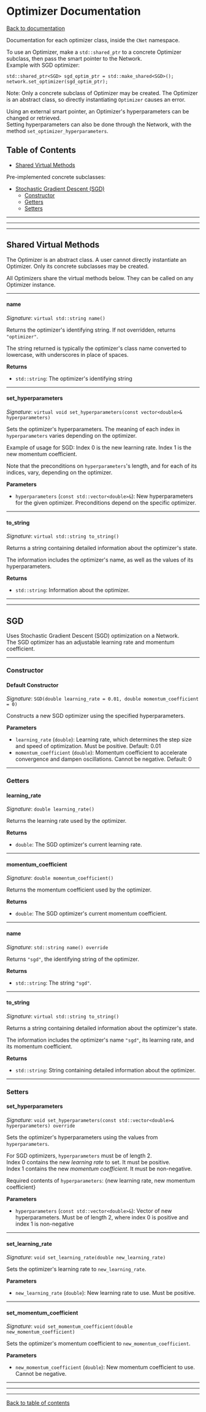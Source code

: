 # Optimizer Documentation

[Back to documentation](documentation.md)

Documentation for each optimizer class, inside the `CNet` namespace.

To use an Optimizer, make a `std::shared_ptr` to a concrete Optimizer subclass, then pass the smart pointer to the Network.  
Example with SGD optimizer:
```
std::shared_ptr<SGD> sgd_optim_ptr = std::make_shared<SGD>();
network.set_optimizer(sgd_optim_ptr);
```
Note: Only a concrete subclass of Optimizer may be created. The Optimizer is an abstract class, so directly instantiating `Optimizer` causes an error.

Using an external smart pointer, an Optimizer's hyperparameters can be changed or retrieved.  
Setting hyperparameters can also be done through the Network, with the method `set_optimizer_hyperparameters`.

## Table of Contents

- [Shared Virtual Methods](#shared-virtual-methods)

Pre-implemented concrete subclasses:

- [Stochastic Gradient Descent (SGD)](#sgd)
    - [Constructor](#constructor)
    - [Getters](#getters)
    - [Setters](#setters)


---
---
---


## Shared Virtual Methods

The Optimizer is an abstract class. A user cannot directly instantiate an Optimizer. Only its concrete subclasses may be created.

All Optimizers share the virtual methods below. They can be called on any Optimizer instance.

---

#### name

*Signature*: `virtual std::string name()`

Returns the optimizer's identifying string. If not overridden, returns `"optimizer"`.

The string returned is typically the optimizer's class name converted to lowercase, with underscores in place of spaces.

**Returns**

* `std::string`: The optimizer's identifying string

---


#### set_hyperparameters

*Signature*: `virtual void set_hyperparameters(const vector<double>& hyperparameters)`

Sets the optimizer's hyperparameters. The meaning of each index in `hyperparameters` varies depending on the optimizer.

Example of usage for SGD: Index 0 is the new learning rate. Index 1 is the new momentum coefficient.

Note that the preconditions on `hyperparameters`'s length, and for each of its indices, vary, depending on the optimizer.

**Parameters**

* `hyperparameters` (`const std::vector<double>&`): New hyperparameters for the given optimizer. Preconditions depend on the specific optimizer.

---

#### to_string

*Signature*: `virtual std::string to_string()`

Returns a string containing detailed information about the optimizer's state.

The information includes the optimizer's name, as well as the values of its hyperparameters.

**Returns**

* `std::string`: Information about the optimizer.

---
---

## SGD

Uses Stochastic Gradient Descent (SGD) optimization on a Network.  
The SGD optimizer has an adjustable learning rate and momentum coefficient.

---

### Constructor

#### Default Constructor

*Signature*: `SGD(double learning_rate = 0.01, double momentum_coefficient = 0)`

Constructs a new SGD optimizer using the specified hyperparameters.

**Parameters**

* `learning_rate` (`double`): Learning rate, which determines the step size and speed of optimization. Must be positive. Default: 0.01
* `momentum_coefficient` (`double`): Momentum coefficient to accelerate convergence and dampen oscillations. Cannot be negative. Default: 0

---

### Getters

#### learning\_rate

*Signature*: `double learning_rate()`

Returns the learning rate used by the optimizer.

**Returns**

* `double`: The SGD optimizer's current learning rate.

---

#### momentum\_coefficient

*Signature*: `double momentum_coefficient()`

Returns the momentum coefficient used by the optimizer.

**Returns**

* `double`: The SGD optimizer's current momentum coefficient.

---

#### name

*Signature*: `std::string name() override`

Returns `"sgd"`, the identifying string of the optimizer.

**Returns**

* `std::string`: The string `"sgd"`.

---

#### to_string

*Signature*: `virtual std::string to_string()`

Returns a string containing detailed information about the optimizer's state.

The information includes the optimizer's name `"sgd"`, its learning rate, and its momentum coefficient.

**Returns**

* `std::string`: String containing detailed information about the optimizer.

---

### Setters

#### set\_hyperparameters

*Signature*: `void set_hyperparameters(const std::vector<double>& hyperparameters) override`

Sets the optimizer's hyperparameters using the values from `hyperparameters`.

For SGD optimizers, `hyperparameters` must be of length 2.   
Index 0 contains the new *learning rate* to set. It must be positive.  
Index 1 contains the new *momentum coefficient*. It must be non-negative.

Required contents of `hyperparameters`: {new learning rate, new momentum coefficient}

**Parameters**

* `hyperparameters` (`const std::vector<double>&`): Vector of new hyperparameters. Must be of length 2, where index 0 is positive and index 1 is non-negative
---

#### set\_learning\_rate

*Signature*: `void set_learning_rate(double new_learning_rate)`

Sets the optimizer's learning rate to `new_learning_rate`.

**Parameters**

* `new_learning_rate` (`double`): New learning rate to use. Must be positive.


---

#### set\_momentum\_coefficient

*Signature*: `void set_momentum_coefficient(double new_momentum_coefficient)`

Sets the optimizer's momentum coefficient to `new_momentum_coefficient`.

**Parameters**

* `new_momentum_coefficient` (`double`): New momentum coefficient to use. Cannot be negative.

---
---
---

[Back to table of contents](#table-of-contents)